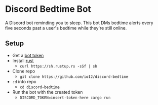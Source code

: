 # Discord Bedtime Bot

A Discord bot reminding you to sleep. This bot DMs bedtime alerts every five
seconds past a user's bedtime while they're still online.

## Setup

- Get a [bot token](https://www.writebots.com/discord-bot-token/)
- Install [rust](https://www.rust-lang.org/)
  + `curl https://sh.rustup.rs -sSf | sh`
- Clone repo
  + `git clone https://github.com/io12/discord-bedtime`
- `cd` into repo
  + `cd discord-bedtime`
- Run the bot with the created token
  + `DISCORD_TOKEN=insert-token-here cargo run`
